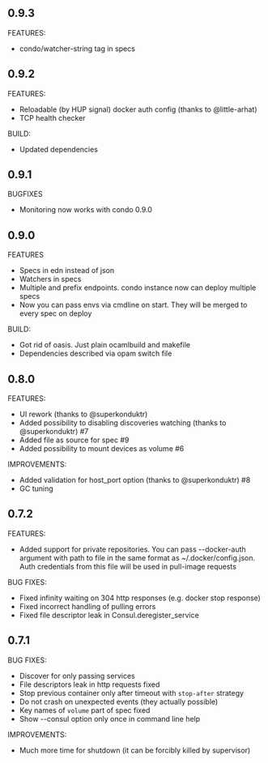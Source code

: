 ## 0.9.3

FEATURES:
  * condo/watcher-string tag in specs

## 0.9.2

FEATURES:
  * Reloadable (by HUP signal) docker auth config (thanks to @little-arhat)
  * TCP health checker

BUILD:
  * Updated dependencies

## 0.9.1

BUGFIXES
  
  * Monitoring now works with condo 0.9.0

## 0.9.0

FEATURES

  * Specs in edn instead of json
  * Watchers in specs
  * Multiple and prefix endpoints. condo instance now can deploy multiple specs
  * Now you can pass envs via cmdline on start. They will be merged to every spec on deploy
  
BUILD:
  
  * Got rid of oasis. Just plain ocamlbuild and makefile
  * Dependencies described via opam switch file

## 0.8.0

FEATURES:

  * UI rework (thanks to @superkonduktr)
  * Added possibility to disabling discoveries watching (thanks to @superkonduktr) #7
  * Added file as source for spec #9
  * Added possibility to mount devices as volume #6

IMPROVEMENTS:

  * Added validation for host_port option (thanks to @superkonduktr) #8
  * GC tuning

## 0.7.2

FEATURES:

  * Added support for private repositories. You can pass --docker-auth argument with
    path to file in the same format as ~/.docker/config.json. Auth credentials
    from this file will be used in pull-image requests

BUG FIXES:

  * Fixed infinity waiting on 304 http responses (e.g. docker stop response)
  * Fixed incorrect handling of pulling errors
  * Fixed file descriptor leak in Consul.deregister_service

## 0.7.1

BUG FIXES:

  * Discover for only passing services
  * File descriptors leak in http requests fixed
  * Stop previous container only after timeout with `stop-after` strategy
  * Do not crash on unexpected events (they actually possible)
  * Key names of `volume` part of spec fixed
  * Show --consul option only once in command line help

IMPROVEMENTS:

  * Much more time for shutdown (it can be forcibly killed by supervisor)
